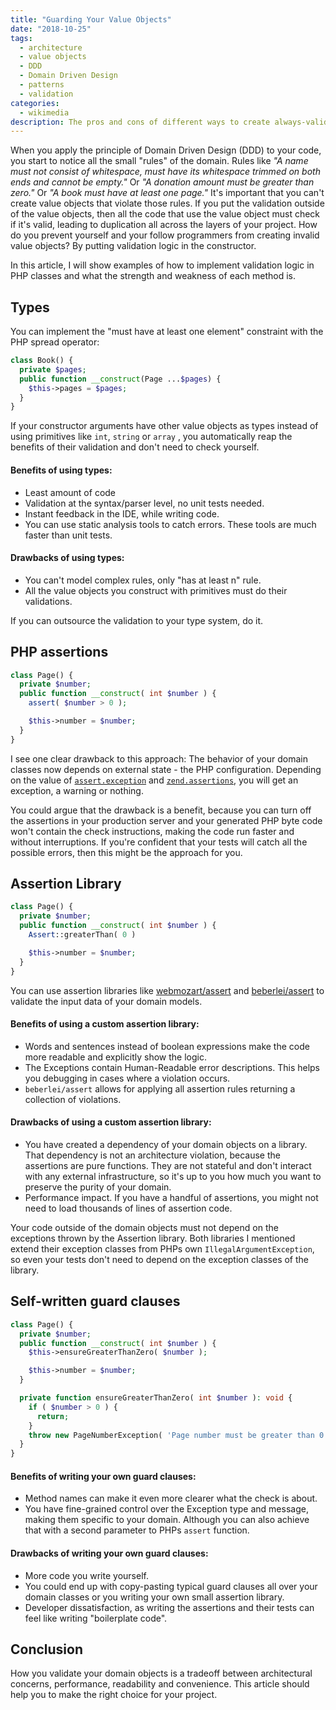 ```yaml
---
title: "Guarding Your Value Objects"
date: "2018-10-25"
tags:
  - architecture
  - value objects
  - DDD
  - Domain Driven Design
  - patterns
  - validation
categories:
  - wikimedia
description: The pros and cons of different ways to create always-valid value objects.
---
```

When you apply the principle of Domain Driven Design (DDD) to your code, you start to notice all the small "rules" of the domain. Rules like *"A name must not consist of whitespace, must have its whitespace trimmed on both ends and cannot be empty."* Or *"A donation amount must be greater than zero."* Or *"A book must have at least one page."* It's important that you can't create value objects that violate those rules. If you put the validation outside of the value objects, then all the code that use the value object must check if it's valid, leading to duplication all across the layers of your project. How do you prevent yourself and your follow programmers from creating invalid value objects? By putting validation logic in the constructor.

In this article, I will show examples of how to implement validation logic in PHP classes and what the strength and weakness of each method is.

## Types
You can implement the "must have at least one element" constraint with the PHP spread operator:

```PHP
class Book() {
  private $pages;
  public function __construct(Page ...$pages) {
    $this->pages = $pages;
  }
}
```

If your constructor arguments have other value objects as types instead of using primitives like `int`, `string` or `array` , you automatically reap the benefits of their validation and don't need to check yourself.

#### Benefits of using types:
* Least amount of code
* Validation at the syntax/parser level, no unit tests needed.
* Instant feedback in the IDE, while writing code.
* You can use static analysis tools to catch errors. These tools are much faster than unit tests.

#### Drawbacks of using types:
* You can't model complex rules, only "has at least n" rule.
* All the value objects you construct with primitives must do their validations.

If you can outsource the validation to your type system, do it.

## PHP assertions

```PHP
class Page() {
  private $number;
  public function __construct( int $number ) {
    assert( $number > 0 );

    $this->number = $number;
  }
}
```
I see one clear drawback to this approach: The behavior of your domain classes now depends on external state - the PHP configuration. Depending on the value of [`assert.exception`](http://php.net/manual/en/info.configuration.php#ini.assert.exception) and [`zend.assertions`](http://php.net/manual/en/ini.core.php#ini.zend.assertions), you will get an exception, a warning or nothing.

You could argue that the drawback is a benefit, because you can turn off the assertions in your production server and your generated PHP byte code won't contain the check instructions, making the code run faster and without interruptions. If you're confident that your tests will catch all the possible errors, then this might be the approach for you.

## Assertion Library
```PHP
class Page() {
  private $number;
  public function __construct( int $number ) {
    Assert::greaterThan( 0 )

    $this->number = $number;
  }
}
```
You can use assertion libraries like [webmozart/assert](https://github.com/webmozart/assert) and [beberlei/assert](https://github.com/beberlei/assert) to validate the input data of your domain models.

#### Benefits of using a custom assertion library:
* Words and sentences instead of boolean expressions make the code more readable and explicitly show the logic.
* The Exceptions contain Human-Readable error descriptions. This helps you debugging in cases where a violation occurs.
* `beberlei/assert` allows for applying all assertion rules returning a collection of violations.

#### Drawbacks of using a custom assertion library:
* You have created a dependency of your domain objects on a library. That dependency is not an architecture violation, because the assertions are pure functions. They are not stateful and don't interact with any external infrastructure, so it's up to you how much you want to preserve the purity of your domain.
* Performance impact. If you have a handful of assertions, you might not need to load thousands of lines of assertion code.

 Your code outside of the domain objects must not depend on the exceptions thrown by the Assertion library. Both libraries I mentioned extend their exception classes from PHPs own `IllegalArgumentException`, so even your tests don't need to depend on the exception classes of the library.

## Self-written guard clauses
```PHP
class Page() {
  private $number;
  public function __construct( int $number ) {
    $this->ensureGreaterThanZero( $number );

    $this->number = $number;
  }

  private function ensureGreaterThanZero( int $number ): void {
    if ( $number > 0 ) {
      return;
    }
    throw new PageNumberException( 'Page number must be greater than 0.' );
  }
}
```

#### Benefits of writing your own guard clauses:
* Method names can make it even more clearer what the check is about.
* You have fine-grained control over the Exception type and message, making them specific to your domain. Although you can also achieve that with a second parameter to PHPs `assert` function.

#### Drawbacks of writing your own guard clauses:
* More code you write yourself.
* You could end up with copy-pasting typical guard clauses all over your domain classes or you writing your own small assertion library.
* Developer dissatisfaction, as writing the assertions and their tests can feel like writing "boilerplate code".

## Conclusion
How you validate your domain objects is a tradeoff between architectural concerns, performance, readability and convenience. This article should help you to make the right choice for your project.
